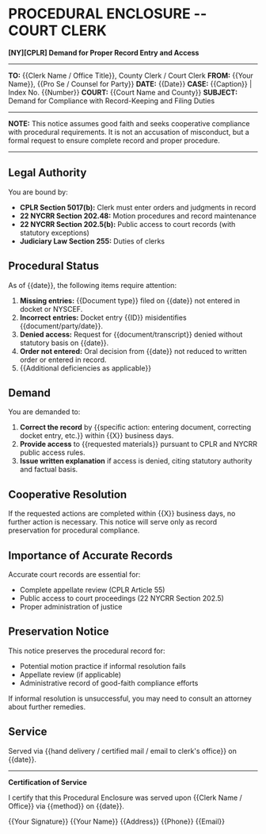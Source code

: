 # PROCEDURAL ENCLOSURE -- COURT CLERK

**[NY][CPLR] Demand for Proper Record Entry and Access**

---

**TO:** {{Clerk Name / Office Title}}, County Clerk / Court Clerk
**FROM:** {{Your Name}}, {{Pro Se / Counsel for Party}}
**DATE:** {{Date}}
**CASE:** {{Caption}} | Index No. {{Number}}
**COURT:** {{Court Name and County}}
**SUBJECT:** Demand for Compliance with Record-Keeping and Filing Duties

---

**NOTE:** This notice assumes good faith and seeks cooperative compliance with procedural requirements. It is not an accusation of misconduct, but a formal request to ensure complete record and proper procedure.

---

## Legal Authority

You are bound by:

- **CPLR Section 5017(b):** Clerk must enter orders and judgments in record
- **22 NYCRR Section 202.48:** Motion procedures and record maintenance
- **22 NYCRR Section 202.5(b):** Public access to court records (with statutory exceptions)
- **Judiciary Law Section 255:** Duties of clerks

## Procedural Status

As of {{date}}, the following items require attention:

1. **Missing entries:** {{Document type}} filed on {{date}} not entered in docket or NYSCEF.
2. **Incorrect entries:** Docket entry {{ID}} misidentifies {{document/party/date}}.
3. **Denied access:** Request for {{document/transcript}} denied without statutory basis on {{date}}.
4. **Order not entered:** Oral decision from {{date}} not reduced to written order or entered in record.
5. {{Additional deficiencies as applicable}}

## Demand

You are demanded to:

1. **Correct the record** by {{specific action: entering document, correcting docket entry, etc.}} within {{X}} business days.
2. **Provide access** to {{requested materials}} pursuant to CPLR and NYCRR public access rules.
3. **Issue written explanation** if access is denied, citing statutory authority and factual basis.

## Cooperative Resolution

If the requested actions are completed within {{X}} business days, no further action is necessary. This notice will serve only as record preservation for procedural compliance.

## Importance of Accurate Records

Accurate court records are essential for:

- Complete appellate review (CPLR Article 55)
- Public access to court proceedings (22 NYCRR Section 202.5)
- Proper administration of justice

## Preservation Notice

This notice preserves the procedural record for:

- Potential motion practice if informal resolution fails
- Appellate review (if applicable)
- Administrative record of good-faith compliance efforts

If informal resolution is unsuccessful, you may need to consult an attorney about further remedies.

## Service

Served via {{hand delivery / certified mail / email to clerk's office}} on {{date}}.

---

**Certification of Service**

I certify that this Procedural Enclosure was served upon {{Clerk Name / Office}} via {{method}} on {{date}}.

{{Your Signature}}
{{Your Name}}
{{Address}}
{{Phone}}
{{Email}}
